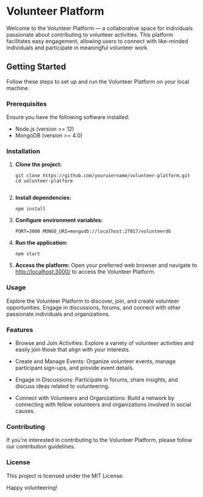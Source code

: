 # Volunteer Platform

Welcome to the Volunteer Platform — a collaborative space for individuals passionate about contributing to volunteer activities. This platform facilitates easy engagement, allowing users to connect with like-minded individuals and participate in meaningful volunteer work.

## Getting Started

Follow these steps to set up and run the Volunteer Platform on your local machine.

### Prerequisites

Ensure you have the following software installed:
- Node.js (version >= 12)
- MongoDB (version >= 4.0)

### Installation

1. **Clone the project:**
   ```
   git clone https://github.com/yourusername/volunteer-platform.git
   cd volunteer-platform


2.  **Install dependencies:**
    ```
    npm install
    ```

3.  **Configure environment variables:**
    ```
    PORT=3000 MONGO_URI=mongodb://localhost:27017/volunteerdb 
    ```

4.  **Run the application:**
    ```
    npm start
    ```
5.  **Access the platform:** Open your preferred web browser and
    navigate to <http://localhost:3000/> to access the Volunteer
    Platform.

### Usage

Explore the Volunteer Platform to discover, join, and create volunteer
opportunities. Engage in discussions, forums, and connect with other
passionate individuals and organizations.

### Features
-   Browse and Join Activities: Explore a variety of volunteer
    activities and easily join those that align with your interests.

-   Create and Manage Events: Organize volunteer events, manage
    participant sign-ups, and provide event details.

-   Engage in Discussions: Participate in forums, share insights, and
    discuss ideas related to volunteering.

-   Connect with Volunteers and Organizations: Build a network by
    connecting with fellow volunteers and organizations involved in
    social causes.


### Contributing

If you\'re interested in contributing to the Volunteer Platform, please
follow our contribution guidelines.

### License

This project is licensed under the MIT License.

Happy volunteering!